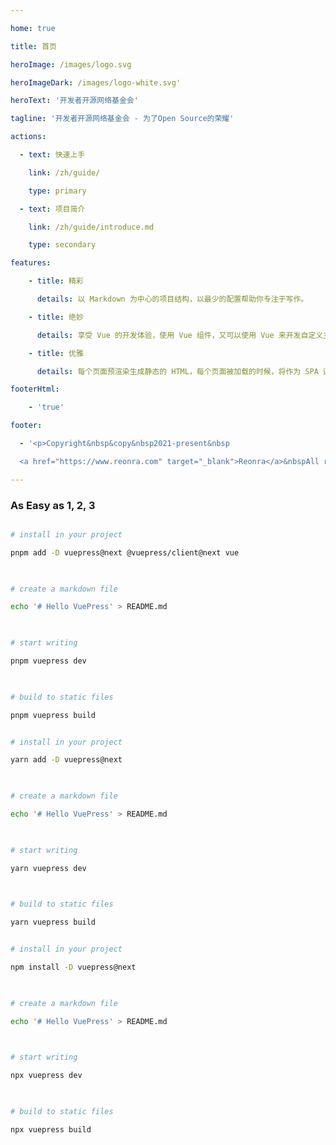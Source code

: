 ```yaml
---

home: true

title: 首页

heroImage: /images/logo.svg

heroImageDark: /images/logo-white.svg'

heroText: '开发者开源网络基金会'

tagline: '开发者开源网络基金会 - 为了Open Source的荣耀'

actions:

  - text: 快速上手

    link: /zh/guide/

    type: primary

  - text: 项目简介

    link: /zh/guide/introduce.md

    type: secondary

features:

    - title: 精彩

      details: 以 Markdown 为中心的项目结构，以最少的配置帮助你专注于写作。

    - title: 绝妙

      details: 享受 Vue 的开发体验，使用 Vue 组件，又可以使用 Vue 来开发自定义主题。

    - title: 优雅

      details: 每个页面预渲染生成静态的 HTML，每个页面被加载的时候，将作为 SPA 运行。

footerHtml:

    - 'true'

footer:

  - '<p>Copyright&nbsp&copy&nbsp2021-present&nbsp

  <a href="https://www.reonra.com" target="_blank">Reonra</a>&nbspAll rights reserved<br>本网站使用&nbsp<a href="https://v2.vuepress.vuejs.org/zh/" target="_blank">VuePress</a>&nbsp搭建&nbsp托管于<a href="https://github.com/" target="_blank">GitHub</a></p>'

---
```


### As Easy as 1, 2, 3 

  

 <CodeGroup> 

   <CodeGroupItem title="PNPM" active> 

  

 ```bash 

 # install in your project 

 pnpm add -D vuepress@next @vuepress/client@next vue 

  

 # create a markdown file 

 echo '# Hello VuePress' > README.md 

  

 # start writing 

 pnpm vuepress dev 

  

 # build to static files 

 pnpm vuepress build 

 ``` 

  

   </CodeGroupItem> 

  

   <CodeGroupItem title="YARN"> 

  

 ```bash 

 # install in your project 

 yarn add -D vuepress@next 

  

 # create a markdown file 

 echo '# Hello VuePress' > README.md 

  

 # start writing 

 yarn vuepress dev 

  

 # build to static files 

 yarn vuepress build 

 ``` 

  

   </CodeGroupItem> 

  

   <CodeGroupItem title="NPM"> 

    

 ```bash 

 # install in your project 

 npm install -D vuepress@next 

  

 # create a markdown file 

 echo '# Hello VuePress' > README.md 

  

 # start writing 

 npx vuepress dev 

  

 # build to static files 

 npx vuepress build 

 ``` 

  

   </CodeGroupItem> 

 </CodeGroup>


